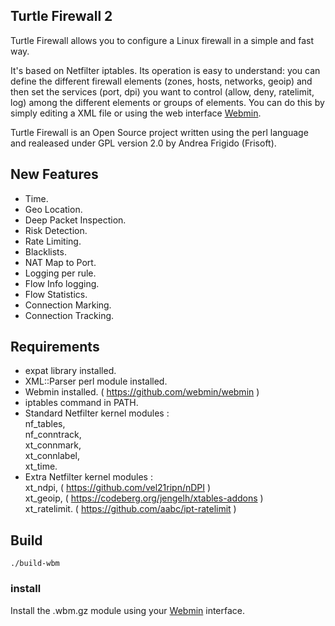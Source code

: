 ## Turtle Firewall 2

Turtle Firewall allows you to configure a Linux firewall in a simple and fast way.

It's based on Netfilter iptables. Its operation is easy to understand: you can define the different firewall elements (zones, hosts, networks, geoip) and then set the services (port, dpi) you want to control (allow, deny, ratelimit, log) among the different elements or groups of elements.
You can do this by simply editing a XML file or using the web interface [Webmin](http://www.webmin.com/).

Turtle Firewall is an Open Source project written using the perl language and realeased under GPL version 2.0 by Andrea Frigido (Frisoft).

## New Features

- Time.
- Geo Location.
- Deep Packet Inspection.
- Risk Detection.
- Rate Limiting.
- Blacklists.
- NAT Map to Port.
- Logging per rule.
- Flow Info logging.
- Flow Statistics.
- Connection Marking.
- Connection Tracking.

## Requirements

- expat library installed.
- XML::Parser perl module installed.
- Webmin installed. ( https://github.com/webmin/webmin )
- iptables command in PATH.
- Standard Netfilter kernel modules : <br>
nf_tables, <br>
nf_conntrack, <br>
xt_connmark, <br>
xt_connlabel, <br>
xt_time. <br>
- Extra Netfilter kernel modules : <br>
xt_ndpi, ( https://github.com/vel21ripn/nDPI ) <br>
xt_geoip, ( https://codeberg.org/jengelh/xtables-addons ) <br>
xt_ratelimit. ( https://github.com/aabc/ipt-ratelimit ) <br>

## Build

```
./build-wbm
```

### install

Install the .wbm.gz module using your [Webmin](http://www.webmin.com/) interface.
